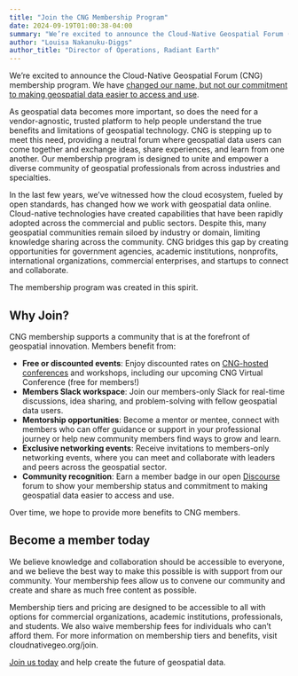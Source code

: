 ```yaml
---
title: "Join the CNG Membership Program"
date: 2024-09-19T01:00:38-04:00
summary: "We’re excited to announce the Cloud-Native Geospatial Forum (CNG) membership program. We have changed our name, but not our commitment to making geospatial data easier to access and use."
author: "Louisa Nakanuku-Diggs"
author_title: "Director of Operations, Radiant Earth" 
---
```


We’re excited to announce the Cloud-Native Geospatial Forum (CNG) membership program. We have [changed our name, but not our commitment to making geospatial data easier to access and use](https://cloudnativegeo.org/blog/2024/09/introducing-cng/).

As geospatial data becomes more important, so does the need for a vendor-agnostic, trusted platform to help people understand the true benefits and limitations of geospatial technology. CNG is stepping up to meet this need, providing a neutral forum where geospatial data users can come together and exchange ideas, share experiences, and learn from one another. Our membership program is designed to unite and empower a diverse community of geospatial professionals from across industries and specialties.

In the last few years, we’ve witnessed how the cloud ecosystem, fueled by open standards, has changed how we work with geospatial data online. Cloud-native technologies have created capabilities that have been rapidly adopted across the commercial and public sectors. Despite this, many geospatial communities remain siloed by industry or domain, limiting knowledge sharing across the community. CNG bridges this gap by creating opportunities for government agencies, academic institutions, nonprofits, international organizations, commercial enterprises, and startups to connect and collaborate.

The membership program was created in this spirit.

## Why Join?

CNG membership supports a community that is at the forefront of geospatial innovation. Members benefit from:

- **Free or discounted events**: Enjoy discounted rates on [CNG-hosted conferences](https://events.zoom.us/ev/Asg4hCYlKUnIia-OW9lpF8c8ne9P66sjzrLdMbvkXGguK3Z9ih_C~AkQ62ZVQEjbIM4hWpTU4BE37MveEIDNQKPFqeMZsg8Dm93CJvYqQhFKDUg?lmt=1726533984000) and workshops, including our upcoming CNG Virtual Conference (free for members!)
- **Members Slack workspace**: Join our members-only Slack for real-time discussions, idea sharing, and problem-solving with fellow geospatial data users.
- **Mentorship opportunities**: Become a mentor or mentee, connect with members who can offer guidance or support in your professional journey or help new community members find ways to grow and learn.
- **Exclusive networking events**: Receive invitations to members-only networking events, where you can meet and collaborate with leaders and peers across the geospatial sector.
- **Community recognition**: Earn a member badge in our open [Discourse](https://cng.discourse.group/) forum to show your membership status and commitment to making geospatial data easier to access and use.

Over time, we hope to provide more benefits to CNG members.

## Become a member today

We believe knowledge and collaboration should be accessible to everyone, and we believe the best way to make this possible is with support from our community. Your membership fees allow us to convene our community and create and share as much free content as possible.

Membership tiers and pricing are designed to be accessible to all with options for commercial organizations, academic institutions, professionals, and students. We also waive membership fees for individuals who can’t afford them. For more information on membership tiers and benefits, visit cloudnativegeo.org/join.

[Join us today](/join) and help create the future of geospatial data.
